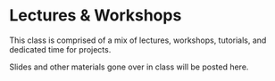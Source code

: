 # Lectures & Workshops


This class is comprised of a mix of lectures, workshops, tutorials, and dedicated time for projects. 

Slides and other materials gone over in class will be posted here. 